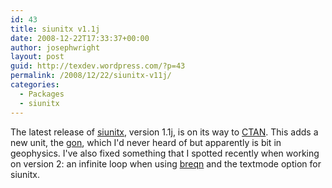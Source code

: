 ```yaml
---
id: 43
title: siunitx v1.1j
date: 2008-12-22T17:33:37+00:00
author: josephwright
layout: post
guid: http://texdev.wordpress.com/?p=43
permalink: /2008/12/22/siunitx-v11j/
categories:
  - Packages
  - siunitx
---
```

The latest release of <a href="http://tug.ctan.org/cgi-bin/ctanPackageInformation.py?id=siunitx">siunitx</a>, version 1.1j, is on its way to <a href="http://www.ctan.org">CTAN</a>. This adds a new unit, the <a href="http://en.wikipedia.org/wiki/Grad_(angle)">gon</a>, which I'd never heard of but apparently is bit in geophysics. I've also fixed something that I spotted recently when working on version 2: an infinite loop when using <a href="http://tug.ctan.org/cgi-bin/ctanPackageInformation.py?id=breqn">breqn</a> and the textmode option for siunitx.
